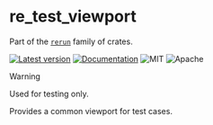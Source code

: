 # re_test_viewport

Part of the [`rerun`](https://github.com/rerun-io/rerun) family of crates.

[![Latest version](https://img.shields.io/crates/v/re_test_viewport)](https://crates.io/crates/re_test_viewport&speculative-link)
[![Documentation](https://docs.rs/re_test_viewport/badge.svg)](https://docs.rs/re_test_viewport&speculative-link)
![MIT](https://img.shields.io/badge/license-MIT-blue.svg)
![Apache](https://img.shields.io/badge/license-Apache-blue.svg)

> [!WARNING]
> Used for testing only.

Provides a common viewport for test cases.
